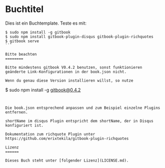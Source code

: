 Buchtitel
=======

Dies ist ein Buchtemplate. Teste es mit:

````
$ sudo npm install -g gitbook
$ sudo npm install gitbook-plugin-disqus gitbook-plugin-richquotes
$ gitbook serve
```

Bitte beachten
========

Bitte mindestens gitbook V0.4.2 benutzen, sonst funktionieren geänderte Link-Konfigurationen in der book.json nicht.

Wenn du genau diese Version installieren willst, so nutze

````
$ sudo npm install -g gitbook@0.4.2
```


Die book.json entsprechend anpassen und zum Beispiel einzelne Plugins entfernen.

shortName im disqus Plugin entspricht dem shortName, der in Disqus konfiguriert ist.

Dokumentation zum richquote Plugin unter https://github.com/erixtekila/gitbook-plugin-richquotes

Lizenz
======

Dieses Buch steht unter [folgender Lizenz](LICENSE.md).